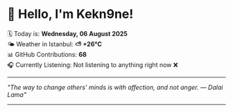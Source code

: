 # 👋 Hello, I'm Kekn9ne!

🗓️ Today is: **Wednesday, 06 August 2025**  
🌤️ Weather in Istanbul: **⛅️  +26°C**  
📊 GitHub Contributions: **68**  
🎧 Currently Listening: Not listening to anything right now ❌

---

_"The way to change others' minds is with affection, and not anger. — *Dalai Lama*"_

---
